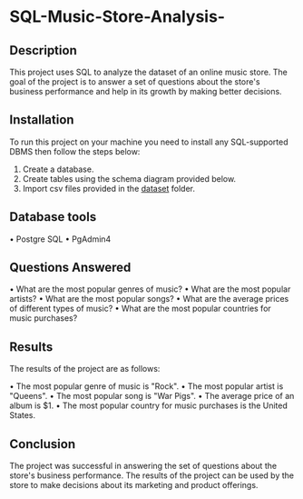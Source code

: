 # SQL-Music-Store-Analysis-
## Description 
This project uses SQL to analyze the dataset of an online music store. The goal of the project is to answer a set of questions about the store's business performance and help in its growth by making better decisions.
## Installation
To run this project on your machine you need to install any SQL-supported DBMS then follow the steps below:
1. Create a database.
2. Create tables using the schema diagram provided below.
3. Import csv files provided in the <a href="https://github.com/elisharon/SQL-Music-Store-Analysis-/blob/main/music%20store%20data.zip">dataset</a> folder.

## Database tools 
• Postgre SQL
• PgAdmin4

## Questions Answered

• What are the most popular genres of music?
• What are the most popular artists?
• What are the most popular songs?
• What are the average prices of different types of music?
• What are the most popular countries for music purchases?

## Results

The results of the project are as follows:

• The most popular genre of music is "Rock".
• The most popular artist is "Queens".
• The most popular song is "War Pigs".
• The average price of an album is $1.
• The most popular country for music purchases is the United States.

## Conclusion

The project was successful in answering the set of questions about the store's business performance. The results of the project can be used by the store to make decisions about its marketing and product offerings.
